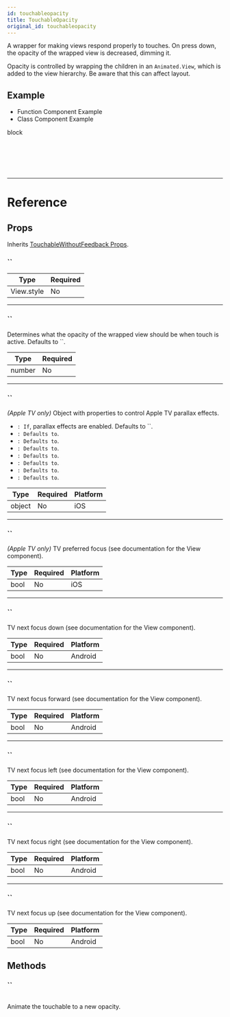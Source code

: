 ```yaml
---
id: touchableopacity
title: TouchableOpacity
original_id: touchableopacity
---
```


A wrapper for making views respond properly to touches. On press down, the opacity of the wrapped view is decreased, dimming it.

Opacity is controlled by wrapping the children in an `Animated.View`, which is added to the view hierarchy. Be aware that this can affect layout.

## Example

<div className="toggler">
  <ul role="tablist" className="toggle-syntax">
    <li id="functional" className="button-functional" aria-selected="false" role="tab" tabIndex={0} aria-controls="functionaltab" onClick="displayTabs('syntax', 'functional')">
      Function Component Example
    </li>
    <li id="classical" className="button-classical" aria-selected="false" role="tab" tabIndex={0} aria-controls="classicaltab" onClick="displayTabs('syntax', 'classical')">
      Class Component Example
    </li>
  </ul>
</div>

block

```SnackPlayer name=TouchableOpacity%20Function%20Component%20Example



```

```SnackPlayer name=TouchableOpacity%20Class%20Component%20Example



```

---

# Reference

## Props

Inherits [TouchableWithoutFeedback Props](touchablewithoutfeedback.md#props).

### ``

| Type       | Required |
| ---------- | -------- |
| View.style | No       |

---

### ``

Determines what the opacity of the wrapped view should be when touch is active. Defaults to ``.

| Type   | Required |
| ------ | -------- |
| number | No       |

---

### ``

_(Apple TV only)_ Object with properties to control Apple TV parallax effects.

- `: If`, parallax effects are enabled. Defaults to ``.
- `: Defaults to`.
- `: Defaults to`.
- `: Defaults to`.
- `: Defaults to`.
- `: Defaults to`.
- `: Defaults to`.
- `: Defaults to`.

| Type   | Required | Platform |
| ------ | -------- | -------- |
| object | No       | iOS      |

---

### ``

_(Apple TV only)_ TV preferred focus (see documentation for the View component).

| Type | Required | Platform |
| ---- | -------- | -------- |
| bool | No       | iOS      |

---

### ``

TV next focus down (see documentation for the View component).

| Type | Required | Platform |
| ---- | -------- | -------- |
| bool | No       | Android  |

---

### ``

TV next focus forward (see documentation for the View component).

| Type | Required | Platform |
| ---- | -------- | -------- |
| bool | No       | Android  |

---

### ``

TV next focus left (see documentation for the View component).

| Type | Required | Platform |
| ---- | -------- | -------- |
| bool | No       | Android  |

---

### ``

TV next focus right (see documentation for the View component).

| Type | Required | Platform |
| ---- | -------- | -------- |
| bool | No       | Android  |

---

### ``

TV next focus up (see documentation for the View component).

| Type | Required | Platform |
| ---- | -------- | -------- |
| bool | No       | Android  |

## Methods

### ``

```jsx
```

Animate the touchable to a new opacity.
